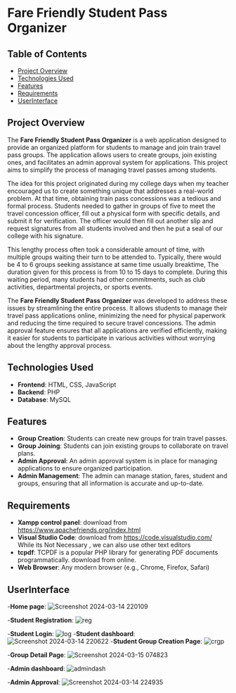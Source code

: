 # Fare Friendly Student Pass Organizer

## Table of Contents
- [Project Overview](#project-overview)
- [Technologies Used](#technologies-used)
- [Features](#features)
- [Requirements](#requirements)
- [UserInterface](#UserInterface)

## Project Overview
The **Fare Friendly Student Pass Organizer** is a web application designed to provide an organized platform for students to manage and join train travel pass groups. The application allows users to create groups, join existing ones, and facilitates an admin approval system for applications. This project aims to simplify the process of managing travel passes among students.

The idea for this project originated during my college days when my teacher encouraged us to create something unique that addresses a real-world problem. At that time, obtaining train pass concessions was a tedious and formal process. Students needed to gather in groups of five to meet the travel concession officer, fill out a physical form with specific details, and submit it for verification. The officer would then fill out another slip and request signatures from all students involved and then he put a seal of our college with his signature.

This lengthy process often took a considerable amount of time, with multiple groups waiting their turn to be attended to. Typically, there would be 4 to 6 groups seeking assistance at same time usually breaktime, The duration given for this process is from 10 to 15 days to complete. During this waiting period, many students had other commitments, such as club activities, departmental projects, or sports events.

The **Fare Friendly Student Pass Organizer** was developed to address these issues by streamlining the entire process. It allows students to manage their travel pass applications online, minimizing the need for physical paperwork and reducing the time required to secure travel concessions. The admin approval feature ensures that all applications are verified efficiently, making it easier for students to participate in various activities without worrying about the lengthy approval process.

## Technologies Used
- **Frontend**: HTML, CSS, JavaScript
- **Backend**: PHP
- **Database**: MySQL

## Features
- **Group Creation**: Students can create new groups for train travel passes.
- **Group Joining**: Students can join existing groups to collaborate on travel plans.
- **Admin Approval**: An admin approval system is in place for managing applications to ensure organized participation.
- **Admin Management**: The admin can manage station, fares, student and groups, ensuring that all information is accurate and up-to-date.

## Requirements 
- **Xampp control panel**: download from https://www.apachefriends.org/index.html
- **Visual Studio Code**: download from https://code.visualstudio.com/ While its Not Necessary , we can also use other text editors
- **tcpdf**: TCPDF is a popular PHP library for generating PDF documents programmatically. download from online.
- **Web Browser**: Any modern browser (e.g., Chrome, Firefox, Safari)
## UserInterface
-**Home page**:
![Screenshot 2024-03-14 220109](https://github.com/user-attachments/assets/6b019ff6-413e-43a6-98c0-a55aa34010a1)

-**Student Registration**:
![reg](https://github.com/user-attachments/assets/378806d6-8384-4387-b111-45aeaa63dfa5)

-**Student Login**:
![log](https://github.com/user-attachments/assets/01c53273-70b1-47c4-b5e5-673e297183e6)
-**Student dashboard**:
![Screenshot 2024-03-14 220622](https://github.com/user-attachments/assets/3aa8cc0a-42e4-45b9-93cb-8459df4dd8c2)
-**Student Group Creation Page**:
![crgp](https://github.com/user-attachments/assets/6a014eb8-2a15-40e1-88a9-55fbc1a20b5e)

-**Group Detail Page**:
![Screenshot 2024-03-15 074823](https://github.com/user-attachments/assets/e0c29fa0-ba1a-4e3e-b206-77dc9ec3880c)

-**Admin dashboard**:
![admindash](https://github.com/user-attachments/assets/fb74b1ea-48df-42e7-8539-ee7e1092af04)

-**Admin Approval**:
![Screenshot 2024-03-14 224935](https://github.com/user-attachments/assets/610c5373-22a4-4a51-b5e0-c668030d8317)



